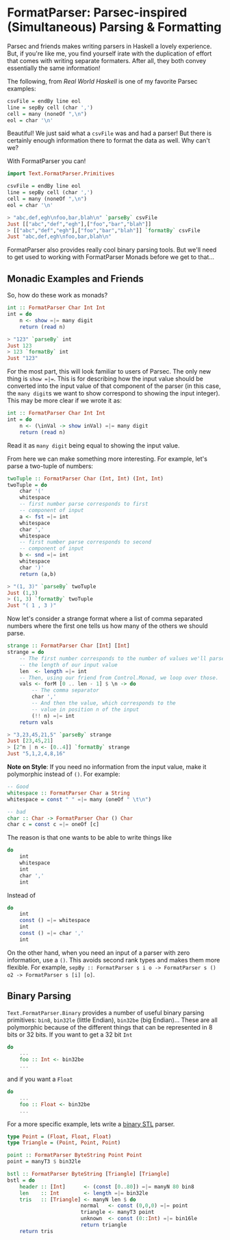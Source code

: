 FormatParser: Parsec-inspired (Simultaneous) Parsing & Formatting
=================================================================

Parsec and friends makes writing parsers in Haskell a lovely experience. But, if you're like me, you find yourself irate with the duplication of effort that comes with writing separate formaters. After all, they both convey essentially the same information!

The following, from *Real World Haskell* is one of my favorite Parsec examples:

```haskell
csvFile = endBy line eol
line = sepBy cell (char ',')
cell = many (noneOf ",\n")
eol = char '\n'
```

Beautiful! We just said what a `csvFile` was and had a parser! But there is certainly enough information there to format the data as well. Why can't we?

With FormatParser you can!

```haskell
import Text.FormatParser.Primitives

csvFile = endBy line eol
line = sepBy cell (char ',')
cell = many (noneOf ",\n")
eol = char '\n'
```

```haskell
> "abc,def,egh\nfoo,bar,blah\n" `parseBy` csvFile 
Just [["abc","def","egh"],["foo","bar","blah"]]
> [["abc","def","egh"],["foo","bar","blah"]] `formatBy` csvFile
Just "abc,def,egh\nfoo,bar,blah\n"
```

FormatParser also provides really cool binary parsing tools. But we'll need to get used to working with FormatParser Monads before we get to that...

Monadic Examples and Friends
----------------------------

So, how do these work as monads?

```haskell
int :: FormatParser Char Int Int
int = do
	n <- show =|= many digit
	return (read n)
```

```haskell
> "123" `parseBy` int
Just 123
> 123 `formatBy` int
Just "123"

```

For the most part, this will look familiar to users of Parsec. The only new thing is `show =|=`. This is for describing how the input value should be converted into the input value of that component of the parser (in this case, the `many digit`s we want to show correspond to showing the input integer). This may be more clear if we wrote it as:

```haskell
int :: FormatParser Char Int Int
int = do
	n <- (\inVal -> show inVal) =|= many digit
	return (read n)
```

Read it as `many digit` being equal to showing the input value.

From here we can make something more interesting. For example, let's parse a two-tuple of numbers:

```haskell
twoTuple :: FormatParser Char (Int, Int) (Int, Int)
twoTuple = do
	char '('
	whitespace
	-- first number parse corresponds to first
	-- component of input
	a <- fst =|= int
	whitespace
	char ','
	whitespace
	-- first number parse corresponds to second
	-- component of input
	b <- snd =|= int
	whitespace
	char ')'
	return (a,b)
```

```haskell
> "(1, 3)" `parseBy` twoTuple
Just (1,3)
> (1, 3) `formatBy` twoTuple
Just "( 1 , 3 )"
```

Now let's consider a strange format where a list of comma separated numbers where the first one tells us how many of the others we should parse.

```haskell
strange :: FormatParser Char [Int] [Int]
strange = do
	-- The first number corresponds to the number of values we'll parse,
	-- the length of our input value
	len  <- length =|= int
	-- Then, using our friend from Control.Monad, we loop over those.
	vals <- forM [0 .. len - 1] $ \n -> do
		-- The comma separator
		char ','
		-- And then the value, which corresponds to the 
		-- value in position n of the input
		(!! n) =|= int
	return vals
```

```haskell
> "3,23,45,21,5" `parseBy` strange
Just [23,45,21]
> [2^n | n <- [0..4]] `formatBy` strange 
Just "5,1,2,4,8,16"
```

**Note on Style**: If you need no information from the input value, make it polymorphic instead of `()`. For example:

```haskell
-- Good
whitespace :: FormatParser Char a String
whitespace = const " " =|= many (oneOf " \t\n")

-- bad
char :: Char -> FormatParser Char () Char
char c = const c =|= oneOf [c]
```

The reason is that one wants to be able to write things like

```haskell
do
	int
	whitespace
	int
	char ','
	int
```

Instead of 

```haskell
do
	int
	const () =|= whitespace
	int
	const () =|= char ','
	int
```

On the other hand, when you need an input of a parser with zero information, use a `()`. This avoids second rank types and makes them more flexible. For example, `sepBy :: FormatParser s i o -> FormatParser s () o2 -> FormatParser s [i] [o]`.


Binary Parsing
--------------

`Text.FormatParser.Binary` provides a number of useful binary parsing primitives: `bin8`, `bin32le` (little Endian), `bin32be` (big Endian)... These are all polymorphic because of the different things that can be represented in 8 bits or 32 bits. If you want to get a 32 bit `Int`

```haskell
do
	...
	foo :: Int <- bin32be
	...
```

and if you want a `Float`

```haskell
do
	...
	foo :: Float <- bin32be
	...
```

For a more specific example, lets write a [binary STL](http://en.wikipedia.org/wiki/STL_%28file_format%29#Binary_STL) parser. 

```haskell
type Point = (Float, Float, Float)
type Triangle = (Point, Point, Point)

point :: FormatParser ByteString Point Point
point = manyT3 $ bin32le

bstl :: FormatParser ByteString [Triangle] [Triangle]
bstl = do
	header :: [Int]      <- (const [0..80]) =|= manyN 80 bin8
	len    :: Int        <- length =|= bin32le
	tris   :: [Triangle] <- manyN len $ do
						normal   <- const (0,0,0) =|= point
						triangle <- manyT3 point
						unknown  <- const (0::Int) =|= bin16le
						return triangle
	return tris
```


